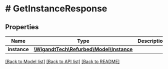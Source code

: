 # # GetInstanceResponse

## Properties

Name | Type | Description | Notes
------------ | ------------- | ------------- | -------------
**instance** | [**\WigandtTech\Refurbed\Model\Instance**](Instance.md) |  | [optional]

[[Back to Model list]](../../README.md#models) [[Back to API list]](../../README.md#endpoints) [[Back to README]](../../README.md)
